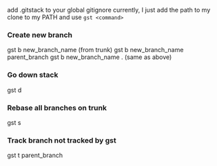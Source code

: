 add .gitstack to your global gitignore
currently, I just add the path to my clone to my PATH and use `gst <command>`

### Create new branch
gst b new_branch_name (from trunk)
gst b new_branch_name parent_branch
gst b new_branch_name . (same as above)

### Go down stack
gst d

### Rebase all branches on trunk
gst s

### Track branch not tracked by gst
gst t parent_branch
